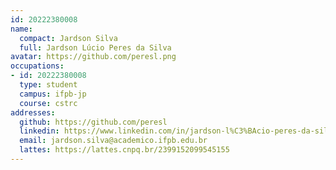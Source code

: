 ```yaml
---
id: 20222380008	
name:
  compact: Jardson Silva
  full: Jardson Lúcio Peres da Silva
avatar: https://github.com/peresl.png
occupations:
- id: 20222380008	
  type: student
  campus: ifpb-jp
  course: cstrc
addresses:
  github: https://github.com/peresl
  linkedin: https://www.linkedin.com/in/jardson-l%C3%BAcio-peres-da-silva/
  email: jardson.silva@academico.ifpb.edu.br
  lattes: https://lattes.cnpq.br/2399152099545155
---
```

